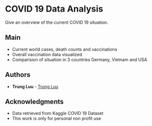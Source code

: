 # COVID 19 Data Analysis

Give an overview of the current COVID 19 situation.

## Main

  - Current world cases, death counts and vaccinations
  - Overall vaccination data visualized
  - Comparision of situation in 3 countries Germany, Vietnam and USA

## Authors

  - **Trung Luu** - 
    [Trung Luu](https://github.com/trungluu312)

## Acknowledgments

  - Data retrieved from Kaggle COVID 19 Dataset
  - This work is only for personal non profit use

